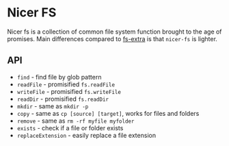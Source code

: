 # Nicer FS

Nicer fs is a collection of common file system function brought to the age of
promises. Main differences compared to [fs-extra](https://github.com/jprichardson/node-fs-extra)
is that `nicer-fs` is lighter.

## API

- `find` - find file by glob pattern
- `readFile` - promisified `fs.readFile`
- `writeFile` - promisified `fs.writeFile`
- `readDir` - promisified `fs.readDir`
- `mkdir` - same as `mkdir -p`
- `copy` - same as `cp [source] [target]`, works for files and folders
- `remove` - same as `rm -rf myfile myfolder`
- `exists` - check if a file or folder exists
- `replaceExtension` - easily replace a file extension
